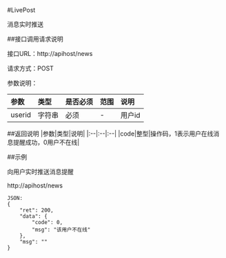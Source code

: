 #LivePost

消息实时推送

##接口调用请求说明

接口URL：http://apihost/news

请求方式：POST

参数说明：

|参数|类型|是否必须|范围|说明|
|:--|:--|:--|:--|:--|
|userid|字符串|必须|-|用户id|

##返回说明
|参数|类型|说明|
|:--|:--|:--|
|code|整型|操作码，1表示用户在线消息提醒成功，0用户不在线|

##示例

向用户实时推送消息提醒

http://apihost/news

    JSON:
    {
        "ret": 200,
        "data": {
            "code": 0,
            "msg": "该用户不在线"
        },
        "msg": ""
    }

